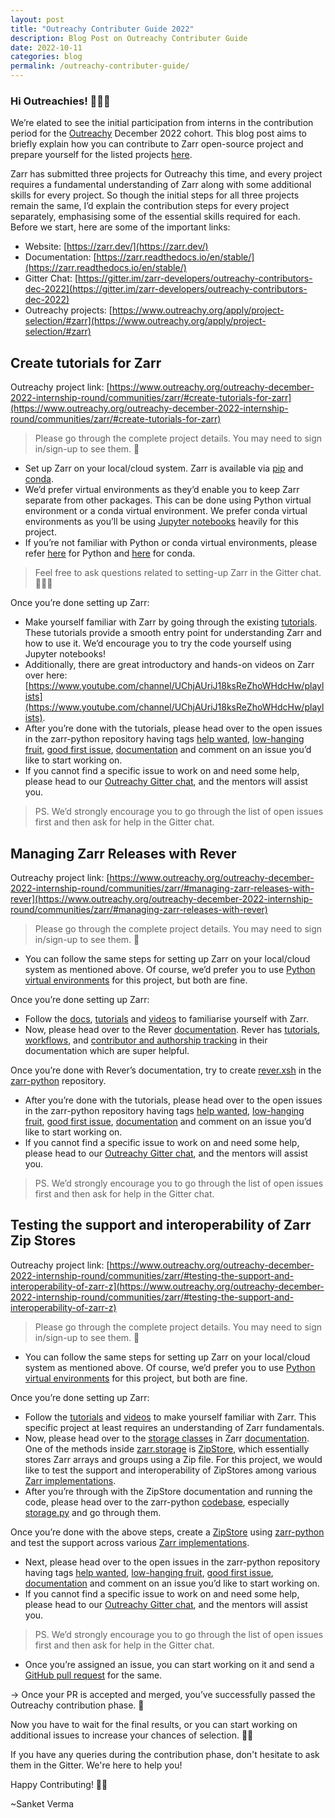```yaml
---
layout: post
title: "Outreachy Contributer Guide 2022"
description: Blog Post on Outreachy Contributer Guide
date: 2022-10-11
categories: blog
permalink: /outreachy-contributer-guide/
---
```


### Hi Outreachies! 🙋🏻‍♂️

We’re elated to see the initial participation from interns in the contribution period for the [Outreachy](https://www.outreachy.org/) December 2022 cohort. This blog post aims to briefly explain how you can contribute to Zarr open-source project and prepare yourself for the listed projects [here](https://www.outreachy.org/apply/project-selection/#zarr).

Zarr has submitted three projects for Outreachy this time, and every project requires a fundamental understanding of Zarr along with some additional skills for every project. So though the initial steps for all three projects remain the same, I’d explain the contribution steps for every project separately, emphasising some of the essential skills required for each. Before we start, here are some of the important links:

- Website: [https://zarr.dev/](https://zarr.dev/)
- Documentation: [https://zarr.readthedocs.io/en/stable/](https://zarr.readthedocs.io/en/stable/)
- Gitter Chat: [https://gitter.im/zarr-developers/outreachy-contributors-dec-2022](https://gitter.im/zarr-developers/outreachy-contributors-dec-2022)
- Outreachy projects: [https://www.outreachy.org/apply/project-selection/#zarr](https://www.outreachy.org/apply/project-selection/#zarr)

## Create tutorials for Zarr

Outreachy project link: [https://www.outreachy.org/outreachy-december-2022-internship-round/communities/zarr/#create-tutorials-for-zarr](https://www.outreachy.org/outreachy-december-2022-internship-round/communities/zarr/#create-tutorials-for-zarr)

> Please go through the complete project details. You may need to sign in/sign-up to see them. 👀

- Set up Zarr on your local/cloud system. Zarr is available via [pip](https://pypi.org/project/zarr/) and [conda](https://anaconda.org/conda-forge/zarr).
- We’d prefer virtual environments as they’d enable you to keep Zarr separate from other packages. This can be done using Python virtual environment or a conda virtual environment. We prefer conda virtual environments as you’ll be using [Jupyter notebooks](https://jupyter.org/) heavily for this project.
- If you’re not familiar with Python or conda virtual environments, please refer [here](https://packaging.python.org/en/latest/guides/installing-using-pip-and-virtual-environments/#creating-a-virtual-environment) for Python and [here](https://docs.conda.io/projects/conda/en/latest/user-guide/getting-started.html#managing-environments) for conda.

> Feel free to ask questions related to setting-up Zarr in the Gitter chat. 🙋🏻‍♂️

Once you’re done setting up Zarr:

- Make yourself familiar with Zarr by going through the existing [tutorials](https://zarr.readthedocs.io/en/stable/tutorial.html). These tutorials provide a smooth entry point for understanding Zarr and how to use it. We’d encourage you to try the code yourself using Jupyter notebooks!
- Additionally, there are great introductory and hands-on videos on Zarr over here: [https://www.youtube.com/channel/UChjAUriJ18ksReZhoWHdcHw/playlists](https://www.youtube.com/channel/UChjAUriJ18ksReZhoWHdcHw/playlists).
- After you’re done with the tutorials, please head over to the open issues in the zarr-python repository having tags [help wanted](https://github.com/zarr-developers/zarr-python/labels/help%20wanted), [low-hanging fruit](https://github.com/zarr-developers/zarr-python/labels/low-hanging-fruit), [good first issue](https://github.com/zarr-developers/zarr-python/labels/good-first-issue), [documentation](https://github.com/zarr-developers/zarr-python/labels/documentation) and comment on an issue you’d like to start working on.
- If you cannot find a specific issue to work on and need some help, please head to our [Outreachy Gitter chat](https://gitter.im/zarr-developers/outreachy-contributors-dec-2022), and the mentors will assist you.

> PS. We’d strongly encourage you to go through the list of open issues first and then ask for help in the Gitter chat.

## Managing Zarr Releases with Rever

Outreachy project link: [https://www.outreachy.org/outreachy-december-2022-internship-round/communities/zarr/#managing-zarr-releases-with-rever](https://www.outreachy.org/outreachy-december-2022-internship-round/communities/zarr/#managing-zarr-releases-with-rever)

> Please go through the complete project details. You may need to sign in/sign-up to see them. 👀

- You can follow the same steps for setting up Zarr on your local/cloud system as mentioned above. Of course, we’d prefer you to use [Python virtual environments](https://packaging.python.org/en/latest/guides/installing-using-pip-and-virtual-environments/#creating-a-virtual-environment) for this project, but both are fine.

Once you’re done setting up Zarr:

- Follow the [docs](https://zarr.readthedocs.io/en/stable/), [tutorials](https://zarr.readthedocs.io/en/stable/tutorial.html) and [videos](https://www.youtube.com/channel/UChjAUriJ18ksReZhoWHdcHw/playlists) to familiarise yourself with Zarr.
- Now, please head over to the Rever [documentation](https://regro.github.io/rever-docs/). Rever has [tutorials](https://regro.github.io/rever-docs/tutorial.html), [workflows](https://regro.github.io/rever-docs/news.html), and [contributor and authorship tracking](https://regro.github.io/rever-docs/authorship.html) in their documentation which are super helpful.

Once you’re done with Rever’s documentation, try to create [rever.xsh](https://regro.github.io/rever-docs/#initializing-rever) in the [zarr-python](https://github.com/zarr-developers/zarr-python) repository.

- After you’re done with the tutorials, please head over to the open issues in the zarr-python repository having tags [help wanted](https://github.com/zarr-developers/zarr-python/labels/help%20wanted), [low-hanging fruit](https://github.com/zarr-developers/zarr-python/labels/low-hanging-fruit), [good first issue](https://github.com/zarr-developers/zarr-python/labels/good-first-issue), [documentation](https://github.com/zarr-developers/zarr-python/labels/documentation) and comment on an issue you’d like to start working on.
- If you cannot find a specific issue to work on and need some help, please head to our [Outreachy Gitter chat](https://gitter.im/zarr-developers/outreachy-contributors-dec-2022), and the mentors will assist you.

> PS. We’d strongly encourage you to go through the list of open issues first and then ask for help in the Gitter chat.

## Testing the support and interoperability of Zarr Zip Stores

Outreachy project link: [https://www.outreachy.org/outreachy-december-2022-internship-round/communities/zarr/#testing-the-support-and-interoperability-of-zarr-z](https://www.outreachy.org/outreachy-december-2022-internship-round/communities/zarr/#testing-the-support-and-interoperability-of-zarr-z)

> Please go through the complete project details. You may need to sign in/sign-up to see them. 👀

- You can follow the same steps for setting up Zarr on your local/cloud system as mentioned above. Of course, we’d prefer you to use [Python virtual environments](https://packaging.python.org/en/latest/guides/installing-using-pip-and-virtual-environments/#creating-a-virtual-environment) for this project, but both are fine.

Once you’re done setting up Zarr:

- Follow the [tutorials](https://zarr.readthedocs.io/en/stable/tutorial.html) and [videos](https://www.youtube.com/channel/UChjAUriJ18ksReZhoWHdcHw/playlists) to make yourself familiar with Zarr. This specific project at least requires an understanding of Zarr fundamentals.
- Now, please head over to the [storage classes](https://zarr.readthedocs.io/en/stable/api/storage.html) in Zarr [documentation](https://zarr.readthedocs.io/en/stable/). One of the methods inside [zarr.storage](https://zarr.readthedocs.io/en/stable/api/storage.html) is [ZipStore](https://zarr.readthedocs.io/en/stable/api/storage.html#zarr.storage.ZipStore), which essentially stores Zarr arrays and groups using a Zip file. For this project, we would like to test the support and interoperability of ZipStores among various [Zarr implementations](https://github.com/zarr-developers/zarr_implementations).
- After you’re through with the ZipStore documentation and running the code, please head over to the zarr-python [codebase](https://github.com/zarr-developers/zarr-python/tree/main/zarr), especially [storage.py](https://github.com/zarr-developers/zarr-python/blob/main/zarr/storage.py) and go through them.

Once you’re done with the above steps, create a [ZipStore](https://zarr.readthedocs.io/en/stable/api/storage.html#zarr.storage.ZipStore) using [zarr-python](https://github.com/zarr-developers/zarr-python/tree/main/zarr) and test the support across various [Zarr implementations](https://github.com/zarr-developers/zarr_implementations).

- Next, please head over to the open issues in the zarr-python repository having tags [help wanted](https://github.com/zarr-developers/zarr-python/labels/help%20wanted), [low-hanging fruit](https://github.com/zarr-developers/zarr-python/labels/low-hanging-fruit), [good first issue](https://github.com/zarr-developers/zarr-python/labels/good-first-issue), [documentation](https://github.com/zarr-developers/zarr-python/labels/documentation) and comment on an issue you’d like to start working on.
- If you cannot find a specific issue to work on and need some help, please head to our [Outreachy Gitter chat](https://gitter.im/zarr-developers/outreachy-contributors-dec-2022), and the mentors will assist you.


> PS. We’d strongly encourage you to go through the list of open issues first and then ask for help in the Gitter chat.

- Once you’re assigned an issue, you can start working on it and send a [GitHub pull request](https://docs.github.com/en/pull-requests/collaborating-with-pull-requests/proposing-changes-to-your-work-with-pull-requests/creating-a-pull-request) for the same.

→ Once your PR is accepted and merged, you’ve successfully passed the Outreachy contribution phase. 🎉

Now you have to wait for the final results, or you can start working on additional issues to increase your chances of selection. 🤞🏻


If you have any queries during the contribution phase, don't hesitate to ask them in the Gitter. We're here to help you!

Happy Contributing! ✌🏻

~Sanket Verma